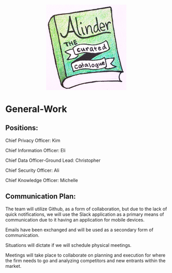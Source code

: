 <p align="center"><img src="AlinderLogo.jpg" width="250" alt="Alinder Logo"/></p>

# General-Work

## Positions: 

  Chief Privacy Officer: Kim
  
  Chief Information Officer: Eli
  
  Chief Data Officer-Ground Lead: Christopher
  
  Chief Security Officer: Ali
  
  Chief Knowledge Officer: Michelle
  
## Communication Plan:
  The team will utilize Github, as a form of collaboration, but due to the lack of quick notifications, we will use the Slack application as a primary means of communication due to it having an application for mobile devices.
  
  Emails have been exchanged and will be used as a secondary form of communication.
  
  Situations will dictate if we will schedule physical meetings.
  
  Meetings will take place to collaborate on planning and execution for where the firm needs to go and analyzing competitors and new entrants within the market. 
